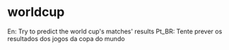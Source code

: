 # worldcup
En: Try to predict the world cup's matches' results
Pt_BR: Tente prever os resultados dos jogos da copa do mundo
